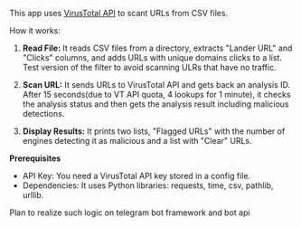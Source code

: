 This app uses [VirusTotal API](https://docs.virustotal.com/reference/overview) to scant URLs from CSV files.   

How it works:  

1. **Read File:** It reads CSV files from a directory, extracts "Lander URL" and "Clicks" columns, and adds URLs with unique domains clicks to a list.   
Test version of the filter to avoid scanning ULRs that have no traffic.

2. **Scan URL:** It sends URLs to VirusTotal API and gets back an analysis ID. After 15 seconds(due to VT API quota, 4 lookups for 1 minute), it checks the analysis status and then gets the analysis result including malicious detections.  

3. **Display Results:** It prints two lists, "Flagged URLs" with the number of engines detecting it as malicious and a list with "Clear" URLs.  

**Prerequisites**  
- API Key: You need a VirusTotal API key stored in a config file.
- Dependencies: It uses Python libraries: requests, time, csv, pathlib, urllib.

Plan to realize such logic on telegram bot framework and bot api
